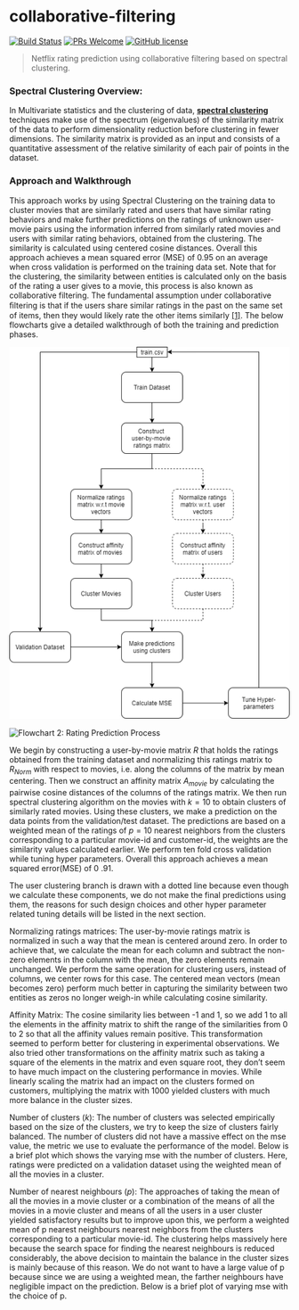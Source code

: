 # collaborative-filtering
 [![Build Status](https://img.shields.io/travis/npm/npm/latest.svg?style=flat-square)]() [![PRs Welcome](https://img.shields.io/badge/PRs-welcome-brightgreen.svg?style=flat-square)](http://makeapullrequest.com) [![GitHub license](https://img.shields.io/badge/license-MIT-blue.svg?style=flat-square)]()
> 
> Netflix rating prediction using collaborative filtering based on spectral clustering.
### Spectral Clustering Overview:
In Multivariate statistics and the clustering of data, [**spectral clustering**]([https://en.wikipedia.org/wiki/Spectral_clustering](https://en.wikipedia.org/wiki/Spectral_clustering)) techniques make use of the spectrum (eigenvalues) of the similarity matrix of the data to perform dimensionality reduction before clustering in fewer dimensions. The similarity matrix is provided as an input and consists of a quantitative assessment of the relative similarity of each pair of points in the dataset. 

### Approach and Walkthrough
This approach works by using Spectral Clustering on the training data to cluster movies that are similarly                 rated and users that have similar rating behaviors and make further predictions on the ratings of                unknown user-movie pairs using the information inferred from similarly rated movies and users with              similar rating behaviors, obtained from the clustering. The similarity is calculated using centered cosine              distances. Overall this approach achieves a mean squared error (MSE) of 0.95 on an average when cross                 validation is performed on the training data set. Note that for the clustering, the similarity between                entities is calculated only on the basis of the rating a user gives to a movie, this process is also known as collaborative filtering. The fundamental assumption under collaborative ﬁltering is that if the users share similar ratings in the past on the same set of items, then they would likely rate the other items similarly​ [[1]](https://ieeexplore.ieee.org/document/8400447)​. 
The below flowcharts give a detailed walkthrough of both the training and prediction phases.  

![Flowchart 1: Training + Validation process](images/clustering-Page-1.png)  

![Flowchart 2: Rating Prediction Process](0%20p%20=%201)

We begin by constructing a user-by-movie matrix $R$ that holds the ratings obtained from the training dataset and normalizing this ratings matrix to $R_{Norm}$ with respect to movies, i.e. along the columns of the matrix by mean centering. Then we construct an affinity matrix $A_{movie}$ by calculating the pairwise cosine distances of the columns of the ratings matrix. We then run spectral clustering algorithm on the movies with $k = 10$ to obtain clusters of similarly rated movies. Using these clusters, we make a prediction on the data points from the validation/test dataset. The predictions are based on a weighted mean of the ratings of $p=10$ nearest neighbors from the clusters corresponding to a particular movie-id and customer-id, the weights are the similarity values calculated earlier. We perform ten fold cross validation while tuning hyper parameters. Overall this approach achieves a mean squared error(MSE) of 0 .91.
 
The user clustering branch is drawn with a dotted line because even though we calculate these                components, we do not make the final predictions using them, the reasons for such design choices and                 other hyper parameter related tuning details will be listed in the next section. 
 
Normalizing ratings matrices: The user-by-movie ratings matrix is normalized in such a way that the mean is centered around zero. In order to achieve that, we calculate the mean for each column and subtract the non-zero elements in the column with the mean, the zero elements remain unchanged. We perform the same operation for clustering users, instead of columns, we center rows for this case. The centered mean vectors (mean becomes zero) perform much better in capturing the similarity between two entities as zeros no longer weigh-in while calculating cosine similarity. 
 
Affinity Matrix: The cosine similarity lies between -1 and 1, so we add 1 to all the elements in the affinity matrix to shift the range of the similarities from 0 to 2 so that all the affinity values remain positive. This 
transformation seemed to perform better for clustering in experimental observations. We also tried other transformations on the affinity matrix such as taking a square of the elements in the matrix and even square root, they don’t seem to have much impact on the clustering performance in movies. While linearly scaling the matrix had an impact on the clusters formed on customers, multiplying the matrix with 1000 yielded clusters with much more balance in the cluster sizes. 
 
Number of clusters ($k$): The number of clusters was selected empirically based on the size of the clusters,                  we try to keep the size of clusters fairly balanced. The number of clusters did not have a massive effect                    on the mse value, the metric we use to evaluate the performance of the model. Below is a brief plot                    which shows the varying mse with the number of clusters. Here, ratings were predicted on a validation                 dataset using the weighted mean of all the movies in a cluster. 
 
Number of nearest neighbours ($p$): The approaches of taking the mean of all the movies in a movie                  cluster or a combination of the means of all the movies in a movie cluster and means of all the users in a                       user cluster yielded satisfactory results but to improve upon this, we perform a weighted mean of p                 nearest neighbours nearest neighbors from the clusters corresponding to a particular movie-id. The             clustering helps massively here because the search space for finding the nearest neighbours is reduced               considerably, the above decision to maintain the balance in the cluster sizes is mainly because of this reason. We do not want to have a large value of p because since we are using a weighted mean, the farther neighbours have negligible impact on the prediction. Below is a brief plot of varying mse with the choice of p. 
 
 